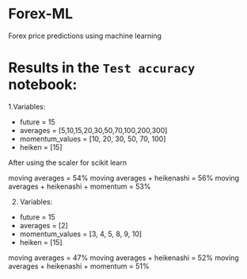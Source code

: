 # Forex-ML
Forex price predictions using machine learning


# Results in the `Test accuracy` notebook:
1.Variables:
 - future = 15
 - averages = [5,10,15,20,30,50,70,100,200,300]
 - momentum_values = [10, 20, 30, 50, 70, 100]
 - heiken = [15]
 
After using the scaler for scikit learn

moving averages = 54%
moving averages + heikenashi = 56%
moving averages + heikenashi + momentum = 53%

2. Variables:
 - future = 15
 - averages = [2]
 - momentum_values = [3, 4, 5, 8, 9, 10]
 - heiken = [15]

moving averages = 47%
moving averages + heikenashi = 52%
moving averages + heikenashi + momentum = 51%
